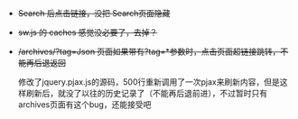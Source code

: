 
* ~~Search 后点击链接，没把 Search页面隐藏~~

* ~~sw.js 的 caches 感觉没必要了，去掉？~~

* ~~/archives/?tag=Json 页面如果带有?tag=*参数时，点击页面超链接跳转，不能再后退返回~~

  修改了jquery.pjax.js的源码，500行重新调用了一次pjax来刷新内容，但是这样刷新后，就没了以往的历史记录了（不能再后退前进），不过暂时只有archives页面有这个bug，还能接受吧